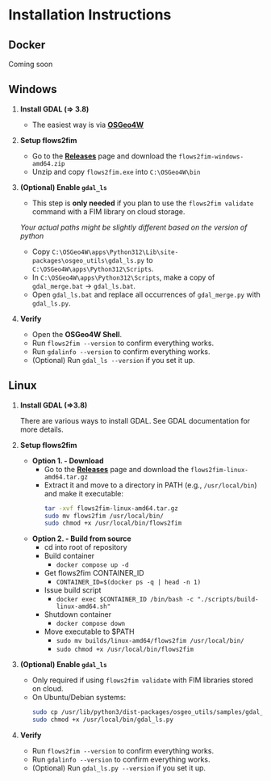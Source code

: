 # Installation Instructions


## Docker
Coming soon

## Windows

1. **Install GDAL (=> 3.8)**
   - The easiest way is via [**OSGeo4W**](https://trac.osgeo.org/osgeo4w/#QuickStartforOSGeo4WUsers)

2. **Setup flows2fim**
    - Go to the [**Releases**](https://github.com/ar-siddiqui/flows2fim/releases) page and download the `flows2fim-windows-amd64.zip`
    - Unzip and copy `flows2fim.exe` into `C:\OSGeo4W\bin`

3. **(Optional) Enable `gdal_ls`**
   - This step is **only needed** if you plan to use the `flows2fim validate` command with a FIM library on cloud storage.

   _Your actual paths might be slightly different based on the version of python_
   - Copy `C:\OSGeo4W\apps\Python312\Lib\site-packages\osgeo_utils\gdal_ls.py` to `C:\OSGeo4W\apps\Python312\Scripts`.
   - In `C:\OSGeo4W\apps\Python312\Scripts`, make a copy of `gdal_merge.bat` → `gdal_ls.bat`.
   - Open `gdal_ls.bat` and replace all occurrences of `gdal_merge.py` with `gdal_ls.py`.

4. **Verify**
    - Open the **OSGeo4W Shell**.
    - Run `flows2fim --version` to confirm everything works.
    - Run `gdalinfo --version` to confirm everything works.
    - (Optional) Run `gdal_ls --version` if you set it up.


## Linux

1. **Install GDAL (=>3.8)**

   There are various ways to install GDAL. See GDAL documentation for more details.

2. **Setup flows2fim**
    - **Option 1. - Download**
        - Go to the [**Releases**](https://github.com/ar-siddiqui/flows2fim/releases) page and download the `flows2fim-linux-amd64.tar.gz`
        - Extract it and move to a directory in PATH (e.g., `/usr/local/bin`) and make it executable:
            ```bash
            tar -xvf flows2fim-linux-amd64.tar.gz
            sudo mv flows2fim /usr/local/bin/
            sudo chmod +x /usr/local/bin/flows2fim
            ```
    - **Option 2. - Build from source**
        - cd into root of repository
        - Build container
            - `docker compose up -d`
        - Get flows2fim CONTAINER_ID
            - `CONTAINER_ID=$(docker ps -q | head -n 1)`
        - Issue build script
            - `docker exec $CONTAINER_ID /bin/bash -c "./scripts/build-linux-amd64.sh"`
        - Shutdown container
            - `docker compose down`
        - Move executable to $PATH
            - `sudo mv builds/linux-amd64/flows2fim /usr/local/bin/`
            - `sudo chmod +x /usr/local/bin/flows2fim`
3. **(Optional) Enable `gdal_ls`**
   - Only required if using `flows2fim validate` with FIM libraries stored on cloud.
   - On Ubuntu/Debian systems:
     ```bash
     sudo cp /usr/lib/python3/dist-packages/osgeo_utils/samples/gdal_ls.py /usr/local/bin
     sudo chmod +x /usr/local/bin/gdal_ls.py
     ```

4. **Verify**
    - Run `flows2fim --version` to confirm everything works.
    - Run `gdalinfo --version` to confirm everything works.
    - (Optional) Run `gdal_ls.py --version` if you set it up.
